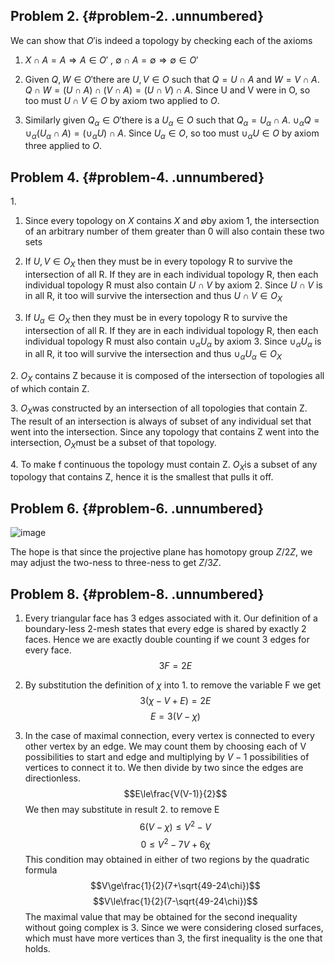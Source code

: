 Problem 2. {#problem-2. .unnumbered}
----------

We can show that $O'$is indeed a topology by checking each of the axioms

1.  $X\cap A=A\Rightarrow A\in O'$ ,
    $\emptyset\cap A=\emptyset\Rightarrow\emptyset\in O'$

2.  Given $Q,W\in O'$there are $U,V\in O$ such that $Q=U\cap A$ and
    $W=V\cap A$. $Q\cap W=(U\cap A)\cap(V\cap A)=(U\cap V)\cap A$. Since
    U and V were in O, so too must $U\cap V\in O$ by axiom two applied
    to $O$.

3.  Similarly given $Q_{\alpha}\in O'$there is a $U_{\alpha}\in O$ such
    that $Q_{\alpha}=U_{\alpha}\cap A$.
    $\cup_{\alpha}Q=\cup_{\alpha}(U_{\alpha}\cap A)=(\cup_{\alpha}U)\cap A$.
    Since $U_{\alpha}\in O$, so too must $\cup_{\alpha}U\in O$ by axiom
    three applied to $O$.

Problem 4.  {#problem-4. .unnumbered}
----------

1\.

1.  Since every topology on $X$ contains $X$ and $\emptyset$by axiom 1,
    the intersection of an arbitrary number of them greater than 0 will
    also contain these two sets

2.  If $U,V\in O_{X}$ then they must be in every topology R to survive
    the intersection of all R. If they are in each individual topology
    R, then each individual topology R must also contain $U\cap V$ by
    axiom 2. Since $U\cap V$ is in all R, it too will survive the
    intersection and thus $U\cap V\in O_{X}$

3.  If $U_{\alpha}\in O_{X}$ then they must be in every topology R to
    survive the intersection of all R. If they are in each individual
    topology R, then each individual topology R must also contain
    $\cup_{\alpha}U_{\alpha}$ by axiom 3. Since
    $\cup_{\alpha}U_{\alpha}$ is in all R, it too will survive the
    intersection and thus $\cup_{\alpha}U_{\alpha}\in O_{X}$

2\. $O_{X}$ contains Z because it is composed of the intersection of
topologies all of which contain Z.

3\. $O_{X}$was constructed by an intersection of all topologies that
contain Z. The result of an intersection is always of subset of any
individual set that went into the intersection. Since any topology that
contains Z went into the intersection, $O_{X}$must be a subset of that
topology.

4\. To make f continuous the topology must contain Z. $O_{X}$is a subset
of any topology that contains Z, hence it is the smallest that pulls it
off.

Problem 6. {#problem-6. .unnumbered}
----------

![image](C:/Users/Philip/Documents/Zmod3Top.png)

The hope is that since the projective plane has homotopy group $Z/2Z$,
we may adjust the two-ness to three-ness to get $Z/3Z$.

Problem 8. {#problem-8. .unnumbered}
----------

1.  Every triangular face has 3 edges associated with it. Our definition
    of a boundary-less 2-mesh states that every edge is shared by
    exactly 2 faces. Hence we are exactly double counting if we count 3
    edges for every face. $$3F=2E$$

2.  By substitution the definition of $\chi$ into 1. to remove the
    variable F we get $$3(\chi-V+E)=2E$$ $$E=3(V-\chi)$$

3.  In the case of maximal connection, every vertex is connected to
    every other vertex by an edge. We may count them by choosing each of
    V possibilities to start and edge and multiplying by $V-1$
    possibilities of vertices to connect it to. We then divide by two
    since the edges are directionless. $$E\le\frac{V(V-1)}{2}$$ We then
    may substitute in result 2. to remove E $$6(V-\chi)\le V^{2}-V$$
    $$0\le V^{2}-7V+6\chi$$ This condition may obtained in either of two
    regions by the quadratic formula
    $$V\ge\frac{1}{2}(7+\sqrt{49-24\chi})$$
    $$V\le\frac{1}{2}(7-\sqrt{49-24\chi})$$ The maximal value that may
    be obtained for the second inequality without going complex is 3.
    Since we were considering closed surfaces, which must have more
    vertices than 3, the first inequality is the one that holds.
